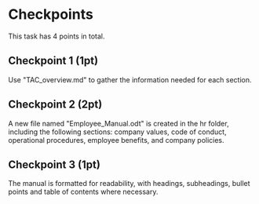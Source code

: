 # Checkpoints

This task has 4 points in total. 

## Checkpoint 1 (1pt)

Use "TAC_overview.md" to gather the information needed for each section.

## Checkpoint 2 (2pt)

A new file named "Employee_Manual.odt" is created in the hr folder, including the following sections: company values, code of conduct, operational procedures, employee benefits, and company policies.

## Checkpoint 3 (1pt)

The manual is formatted for readability, with headings, subheadings, bullet points and table of contents where necessary. 